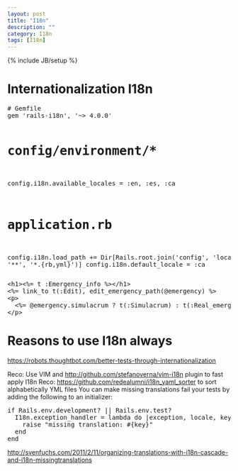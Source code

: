 ```yaml
---
layout: post
title: "I18n"
description: ""
category: I18n 
tags: [I18n]
---
```

{% include JB/setup %}

<h1 class="sectionedit1" id="internationalization_i18n">Internationalization I18n</h1>
<div class="level1">
<pre class="code"># Gemfile
gem &#039;rails-i18n&#039;, &#039;~&gt; 4.0.0&#039;

# config/environment/*
config.i18n.available_locales = :en, :es, :ca

# application.rb
config.i18n.load_path += Dir[Rails.root.join(&#039;config&#039;, &#039;locales&#039;, &#039;**&#039;, &#039;*.{rb,yml}&#039;)]
config.i18n.default_locale = :ca
</pre>
<pre class="code">&lt;h1&gt;&lt;%= t :Emergency_info %&gt;&lt;/h1&gt;
&lt;%= link_to t(:Edit), edit_emergency_path(@emergency) %&gt;
&lt;p&gt;
  &lt;%= @emergency.simulacrum ? t(:Simulacrum) : t(:Real_emergency) %&gt;
&lt;/p&gt;
</pre>

</div>

<h1 class="sectionedit2" id="reasons_to_use_i18n_always">Reasons to use I18n always</h1>
<div class="level1">

<p>
<a href="https://robots.thoughtbot.com/better-tests-through-internationalization" class="urlextern" title="https://robots.thoughtbot.com/better-tests-through-internationalization"  rel="nofollow">https://robots.thoughtbot.com/better-tests-through-internationalization</a>
</p>

<p>
Reco: Use VIM and <a href="http://github.com/stefanoverna/vim-i18n" class="urlextern" title="http://github.com/stefanoverna/vim-i18n"  rel="nofollow">http://github.com/stefanoverna/vim-i18n</a> plugin to fast apply I18n
Reco: <a href="https://github.com/redealumni/i18n_yaml_sorter" class="urlextern" title="https://github.com/redealumni/i18n_yaml_sorter"  rel="nofollow">https://github.com/redealumni/i18n_yaml_sorter</a> to sort alphabetically YML files
You can make missing translations fail your tests by adding the following to an initializer:
</p>
<pre class="code">if Rails.env.development? || Rails.env.test?
  I18n.exception_handler = lambda do |exception, locale, key, options|
    raise &quot;missing translation: #{key}&quot;
  end
end</pre>

<p>
<a href="http://svenfuchs.com/2011/2/11/organizing-translations-with-i18n-cascade-and-i18n-missingtranslations" class="urlextern" title="http://svenfuchs.com/2011/2/11/organizing-translations-with-i18n-cascade-and-i18n-missingtranslations"  rel="nofollow">http://svenfuchs.com/2011/2/11/organizing-translations-with-i18n-cascade-and-i18n-missingtranslations</a>
</p>

</div>